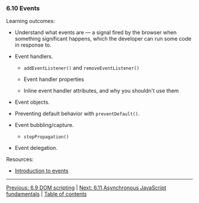 ### 6.10 Events

Learning outcomes:

- Understand what events are — a signal fired by the browser when something significant happens, which the developer can run some code in response to.

- Event handlers.

  - `addEventListener()` and `removeEventListener()`

  - Event handler properties

  - Inline event handler attributes, and why you shouldn't use them

- Event objects.

- Preventing default behavior with `preventDefault()`.

- Event bubbling/capture.

  - `stopPropagation()`

- Event delegation.

Resources:

- [Introduction to events](https://developer.mozilla.org/docs/Learn/JavaScript/Building_blocks/Events)

---

[Previous: 6.9 DOM scripting](/curriculum/2-core/3-scripting/6-09-dom-scripting.md) | [Next: 6.11 Asynchronous JavaScript fundamentals](/curriculum/2-core/3-scripting/6-11-asynchronous-javascript-fundamentals.md) | [Table of contents](/TOC.md)
